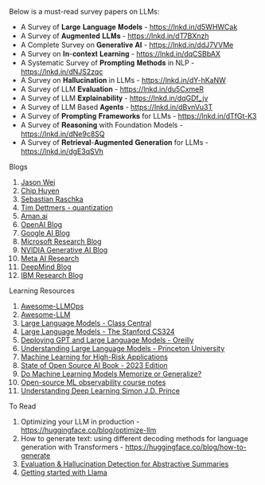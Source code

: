 Below is a must-read survey papers on LLMs:

- A Survey of 𝐋𝐚𝐫𝐠𝐞 𝐋𝐚𝐧𝐠𝐮𝐚𝐠𝐞 𝐌𝐨𝐝𝐞𝐥𝐬 - https://lnkd.in/d5WHWCak
- A Survey of 𝐀𝐮𝐠𝐦𝐞𝐧𝐭𝐞𝐝 𝐋𝐋𝐌𝐬 - https://lnkd.in/dT7BXnzh
- A Complete Survey on 𝐆𝐞𝐧𝐞𝐫𝐚𝐭𝐢𝐯𝐞 𝐀𝐈 - https://lnkd.in/ddJ7VVMe
- A Survey on 𝐈𝐧-𝐜𝐨𝐧𝐭𝐞𝐱𝐭 𝐋𝐞𝐚𝐫𝐧𝐢𝐧𝐠 - https://lnkd.in/dqCSBbAX
- A Systematic Survey of 𝐏𝐫𝐨𝐦𝐩𝐭𝐢𝐧𝐠 𝐌𝐞𝐭𝐡𝐨𝐝𝐬 in NLP - https://lnkd.in/dNJS2zqc
- A Survey on 𝐇𝐚𝐥𝐥𝐮𝐜𝐢𝐧𝐚𝐭𝐢𝐨𝐧 in LLMs - https://lnkd.in/dY-hKaNW
- A Survey of LLM 𝐄𝐯𝐚𝐥𝐮𝐚𝐭𝐢𝐨𝐧 - https://lnkd.in/du5CxmeR
- A Survey of LLM 𝐄𝐱𝐩𝐥𝐚𝐢𝐧𝐚𝐛𝐢𝐥𝐢𝐭𝐲 - https://lnkd.in/dqGDf_jv
- A Survey of LLM Based 𝐀𝐠𝐞𝐧𝐭𝐬 - https://lnkd.in/dBvnVu3T
- A Survey of 𝐏𝐫𝐨𝐦𝐩𝐭𝐢𝐧𝐠 𝐅𝐫𝐚𝐦𝐞𝐰𝐨𝐫𝐤𝐬 for LLMs - https://lnkd.in/dTfGt-K3
- A Survey of 𝐑𝐞𝐚𝐬𝐨𝐧𝐢𝐧𝐠 with Foundation Models - https://lnkd.in/dNe9c8SQ
- A Survey of 𝐑𝐞𝐭𝐫𝐢𝐞𝐯𝐚𝐥-𝐀𝐮𝐠𝐦𝐞𝐧𝐭𝐞𝐝 𝐆𝐞𝐧𝐞𝐫𝐚𝐭𝐢𝐨𝐧 for LLMs - https://lnkd.in/dgE3qSVh

Blogs

 1. [Jason Wei](https://www.jasonwei.net/)
 2. [Chip Huyen](https://huyenchip.com/blog/)
 3. [Sebastian Raschka ](https://sebastianraschka.com/blog/index.html)
 4. [Tim Dettmers - quantization](https://timdettmers.com/)
 5. [Aman.ai](https://aman.ai/primers/ai/)
 6. [OpenAI Blog](https://openai.com/blog/)
 7. [Google AI Blog](https://ai.googleblog.com/)
 8. [Microsoft Research Blog](https://lnkd.in/g2SRv3Nv)
 9. [NVIDIA Generative AI Blog](https://lnkd.in/gD2ExmPa)
 10. [Meta AI Research](https://lnkd.in/g93iGDyA)
 11. [DeepMind Blog](https://deepmind.com/blog)
 12. [IBM Research Blog](https://lnkd.in/g4wXsu4u)

Learning Resources

 1. [Awesome-LLMOps](https://github.com/tensorchord/Awesome-LLMOps) 
 2. [Awesome-LLM](https://github.com/Hannibal046/Awesome-LLM)
 3. [Large Language Models - Class Central](https://lnkd.in/exVh6g-K)
 4. [Large Language Models - The Stanford CS324](https://lnkd.in/eJKfDTHK)
 5. [Deploying GPT and Large Language Models - Oreilly](https://lnkd.in/eDDivjB6)
 6. [Understanding Large Language Models - Princeton University](https://lnkd.in/eE44cmza)
 7. [Machine Learning for High-Risk Applications](https://books.google.co.in/books?id=pgu6EAAAQBAJ&newbks=1&newbks_redir=0&printsec=frontcover&source=gbs_ge_summary_r&cad=0#v=onepage&q&f=false)
 8. [State of Open Source AI Book - 2023 Edition](https://book.premai.io/state-of-open-source-ai/)
 9. [Do Machine Learning Models Memorize or Generalize?](https://pair.withgoogle.com/explorables/grokking/?utm_source=convertkit&utm_medium=email&utm_campaign=%F0%9F%93%88+How+DeepL+monitors+ML+in+production+%26+ML+observability+course+notes%20-%2012074149)
 10. [Open-source ML observability course notes](https://learn.evidentlyai.com/ml-observability-course/module-1-introduction)
 11. [Understanding Deep Learning Simon J.D. Prince](https://udlbook.github.io/udlbook/)


To Read
1. Optimizing your LLM in production - https://huggingface.co/blog/optimize-llm
2. How to generate text: using different decoding methods for language generation with Transformers - https://huggingface.co/blog/how-to-generate
3. [Evaluation & Hallucination Detection for Abstractive Summaries](https://eugeneyan.com/writing/abstractive/?utm_source=convertkit&utm_medium=email&utm_campaign=%F0%9F%93%88+How+DeepL+monitors+ML+in+production+%26+ML+observability+course+notes%20-%2012074149)
4. [Getting started with Llama](https://ai.meta.com/llama/get-started/)
